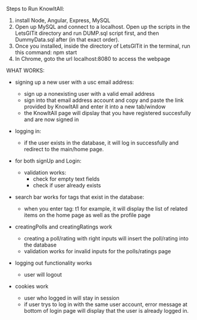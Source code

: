 Steps to Run KnowItAll:
1. install Node, Angular, Express, MySQL
2. Open up MySQL and connect to a localhost. Open up the scripts in the LetsGITit directory and run DUMP.sql script first, and then DummyData.sql after (in that exact order).
3. Once you installed, inside the directory of LetsGITit in the terminal, run this command: npm start
4. In Chrome, goto the url localhost:8080 to access the webpage

WHAT WORKS:
- signing up a new user with a usc email address:
	- sign up a nonexisting user with a valid email address
	- sign into that email address account and copy and paste the link provided by KnowItAll and enter it into a new tab/window
	- the KnowItAll page will dipslay that you have registered succesfully and are now signed in

- logging in:
	- if the user exists in the database, it will log in successfully and redirect to the main/home page.

- for both signUp and Login:
	- validation works:
		- check for empty text fields
		- check if user already exists

- search bar works for tags that exist in the database:
	- when you enter tag: t1 for example, it will display the list of related items on the home page as well as the profile page

- creatingPolls and creatingRatings work
	- creating a poll/rating with right inputs will insert the poll/rating into the database
	- validation works for invalid inputs for the polls/ratings page

- logging out functionality works
	- user will logout

- cookies work
	- user who logged in will stay in session
	- if user trys to log in with the same user account, error message at bottom of login page will display that the user is already logged in.
